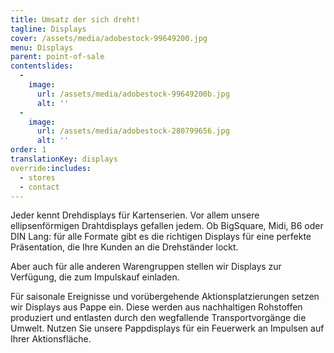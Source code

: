 ```yaml
---
title: Umsatz der sich dreht!
tagline: Displays
cover: /assets/media/adobestock-99649200.jpg
menu: Displays
parent: point-of-sale
contentslides:
  -
    image:
      url: /assets/media/adobestock-99649200b.jpg
      alt: ''
  -
    image:
      url: /assets/media/adobestock-280799656.jpg
      alt: ''
order: 1
translationKey: displays
override:includes:
  - stores
  - contact
---
```

Jeder kennt Drehdisplays für Kartenserien. Vor allem unsere ellipsenförmigen Drahtdisplays gefallen jedem. Ob BigSquare, Midi, B6 oder DIN Lang: für alle Formate gibt es die richtigen Displays für eine perfekte Präsentation, die Ihre Kunden an die Drehständer lockt.

Aber auch für alle anderen Warengruppen stellen wir Displays zur Verfügung, die zum Impulskauf einladen.

Für saisonale Ereignisse und vorübergehende Aktionsplatzierungen setzen wir Displays aus Pappe ein. Diese werden aus nachhaltigen Rohstoffen produziert und entlasten durch den wegfallende Transportvorgänge die Umwelt. Nutzen Sie unsere Pappdisplays für ein Feuerwerk an Impulsen auf Ihrer Aktionsfläche.
